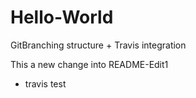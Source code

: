 # Hello-World
GitBranching structure + Travis integration

This a new change into README-Edit1

+ travis test
